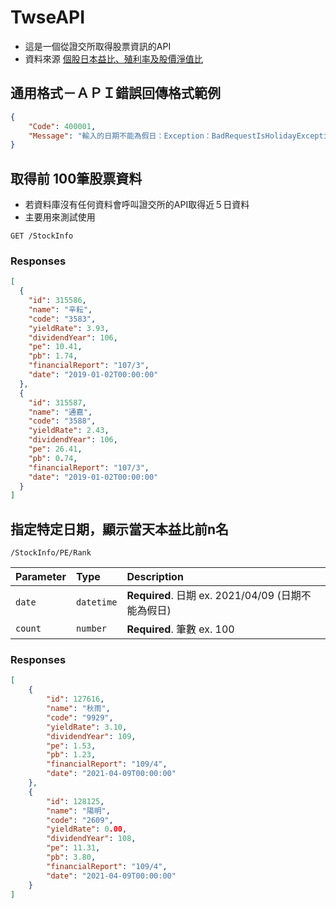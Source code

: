 # TwseAPI 
- 這是一個從證交所取得股票資訊的API
- 資料來源 [個股日本益比、殖利率及股價淨值比](https://www.twse.com.tw/zh/page/trading/exchange/BWIBBU_d.html)
## 通用格式－ＡＰＩ錯誤回傳格式範例
```json
{
    "Code": 400001,
    "Message": "輸入的日期不能為假日：Exception：BadRequestIsHolidayException：BadRequestIsHoliday"
}
```
## 取得前 100筆股票資料
- 若資料庫沒有任何資料會呼叫證交所的API取得近５日資料
- 主要用來測試使用
```http
GET /StockInfo
```

### Responses
```json
[
  {
    "id": 315586,
    "name": "辛耘",
    "code": "3583",
    "yieldRate": 3.93,
    "dividendYear": 106,
    "pe": 10.41,
    "pb": 1.74,
    "financialReport": "107/3",
    "date": "2019-01-02T00:00:00"
  },
  {
    "id": 315587,
    "name": "通嘉",
    "code": "3588",
    "yieldRate": 2.43,
    "dividendYear": 106,
    "pe": 26.41,
    "pb": 0.74,
    "financialReport": "107/3",
    "date": "2019-01-02T00:00:00"
  }
]
```
## 指定特定日期，顯示當天本益比前n名
```http
/StockInfo/PE/Rank
```
| Parameter | Type | Description |
| :--- | :--- | :--- |
| `date` | `datetime` | **Required**. 日期 ex. 2021/04/09 (日期不能為假日) |
| `count` | `number` | **Required**. 筆數 ex. 100|

### Responses
```json
[
    {
        "id": 127616,
        "name": "秋雨",
        "code": "9929",
        "yieldRate": 3.10,
        "dividendYear": 109,
        "pe": 1.53,
        "pb": 1.23,
        "financialReport": "109/4",
        "date": "2021-04-09T00:00:00"
    },
    {
        "id": 128125,
        "name": "陽明",
        "code": "2609",
        "yieldRate": 0.00,
        "dividendYear": 108,
        "pe": 11.31,
        "pb": 3.80,
        "financialReport": "109/4",
        "date": "2021-04-09T00:00:00"
    }
]
```
